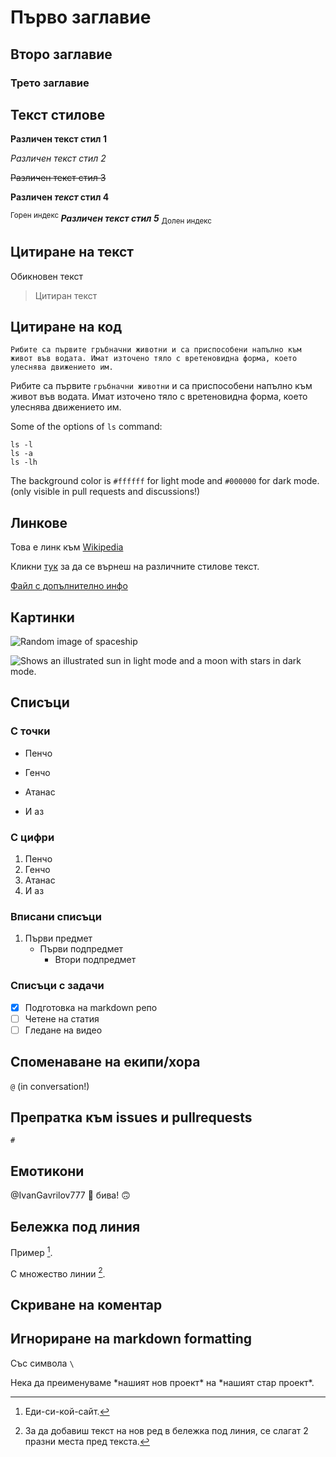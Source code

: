 # Първо заглавие
## Второ заглавие
### Трето заглавие

## Текст стилове
**Различен текст стил 1**

_Различен текст стил 2_

~~Различен текст стил 3~~

**Различен _текст_ стил 4**

<sup> Горен индекс </sup> ***Различен текст стил 5*** <sub> Долен индекс </sub> 


## Цитиране на текст

Обикновен текст

> Цитиран текст

## Цитиране на код

`Рибите са първите гръбначни животни и са приспособени напълно към живот във водата. Имат източено тяло с вретеновидна форма, което улеснява движението им. `

Рибите са първите `гръбначни животни` и са приспособени напълно към живот във водата. Имат източено тяло с вретеновидна форма, което улеснява движението им.

Some of the options of `ls` command:
```
ls -l
ls -a
ls -lh
```

The background color is `#ffffff` for light mode and `#000000` for dark mode. (only visible in pull requests and discussions!)

## Линкове

Това е линк към [Wikipedia](https://www.wikipedia.org/)

Кликни [тук](https://github.com/IvanGavrilov777/markdown-overview/edit/main/README.md#%D1%82%D0%B5%D0%BA%D1%81%D1%82-%D1%81%D1%82%D0%B8%D0%BB%D0%BE%D0%B2%D0%B5) за да се върнеш на различните стилове текст.

[Файл с допълнително инфо](folder1/additional_info.md)

## Картинки
![Random image of spaceship](https://us.v-cdn.net/5021068/uploads/editor/ba/r7rbjj1ysezu.jpg)


<picture>
  <source media="(prefers-color-scheme: dark)" srcset="https://user-images.githubusercontent.com/25423296/163456776-7f95b81a-f1ed-45f7-b7ab-8fa810d529fa.png">
  <source media="(prefers-color-scheme: light)" srcset="https://user-images.githubusercontent.com/25423296/163456779-a8556205-d0a5-45e2-ac17-42d089e3c3f8.png">
  <img alt="Shows an illustrated sun in light mode and a moon with stars in dark mode." src="https://user-images.githubusercontent.com/25423296/163456779-a8556205-d0a5-45e2-ac17-42d089e3c3f8.png">
</picture>

## Списъци
### С точки
- Пенчо
* Генчо
+ Атанас
- И аз

### С цифри
1. Пенчо
2. Генчо
3. Атанас
4. И аз

### Вписани списъци

1. Първи предмет
   - Първи подпредмет
     - Втори подпредмет

### Списъци с задачи

- [x] Подготовка на markdown репо
- [ ] Четене на статия
- [ ] Гледане на видео

## Споменаване на екипи/хора
`@` (in conversation!)

## Препратка към issues и pullrequests
`#`

##  Емотикони

@IvanGavrilov777 :rofl: бива! :upside_down_face:

## Бележка под линия
Пример [^1].

С множество линии [^2].

[^1]: Еди-си-кой-сайт.
[^2]: За да добавиш текст на нов ред в бележка под линия, се слагат 2 празни места пред текста.

## Скриване на коментар

<!-- Няма да се показва в rendered Markdown -->

## Игнориране на markdown formatting
Със символа `\` 

Нека да преименуваме \*нашият нов проект\* на \*нашият стар проект\*.


